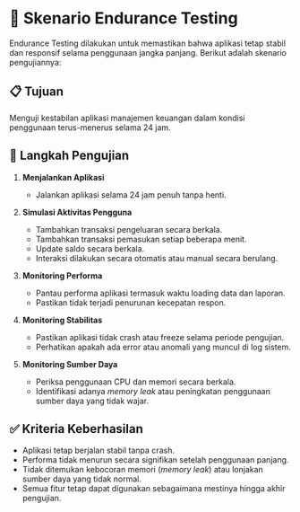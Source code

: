 # 🧪 Skenario Endurance Testing

Endurance Testing dilakukan untuk memastikan bahwa aplikasi tetap stabil dan responsif selama penggunaan jangka panjang. Berikut adalah skenario pengujiannya:

## 📋 Tujuan
Menguji kestabilan aplikasi manajemen keuangan dalam kondisi penggunaan terus-menerus selama 24 jam.

## 🧾 Langkah Pengujian

1. **Menjalankan Aplikasi**
   - Jalankan aplikasi selama 24 jam penuh tanpa henti.

2. **Simulasi Aktivitas Pengguna**
   - Tambahkan transaksi pengeluaran secara berkala.
   - Tambahkan transaksi pemasukan setiap beberapa menit.
   - Update saldo secara berkala.
   - Interaksi dilakukan secara otomatis atau manual secara berulang.

3. **Monitoring Performa**
   - Pantau performa aplikasi termasuk waktu loading data dan laporan.
   - Pastikan tidak terjadi penurunan kecepatan respon.

4. **Monitoring Stabilitas**
   - Pastikan aplikasi tidak crash atau freeze selama periode pengujian.
   - Perhatikan apakah ada error atau anomali yang muncul di log sistem.

5. **Monitoring Sumber Daya**
   - Periksa penggunaan CPU dan memori secara berkala.
   - Identifikasi adanya *memory leak* atau peningkatan penggunaan sumber daya yang tidak wajar.

## ✅ Kriteria Keberhasilan

- Aplikasi tetap berjalan stabil tanpa crash.
- Performa tidak menurun secara signifikan setelah penggunaan panjang.
- Tidak ditemukan kebocoran memori (*memory leak*) atau lonjakan sumber daya yang tidak normal.
- Semua fitur tetap dapat digunakan sebagaimana mestinya hingga akhir pengujian.

